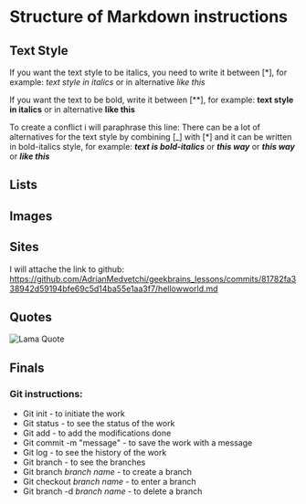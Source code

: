 # Structure of Markdown instructions

## Text Style

If you want the text style to be italics, you need to write it between [*], for example: *text style in italics* or in alternative _like this_

If you want the text to be bold, write it between [**], for example: **text style in italics** or in alternative __like this__

To create a conflict i will paraphrase this line: There can be a lot of alternatives for the text style by combining [_] with [*] and it can be written in bold-italics style, for example: *__text is bold-italics__* or _**this way**_ or ___this way___ or ***like this***

## Lists

## Images

## Sites

I will attache the link to github:
https://github.com/AdrianMedvetchi/geekbrains_lessons/commits/81782fa338942d59194bfe69c5d14ba55e1aa3f7/hellowworld.md

## Quotes

![Lama Quote][def]

## Finals
### Git instructions:
* Git init - to initiate the work
* Git status - to see the status of the work
* Git add - to add the modifications done
* Git commit -m "message" - to save the work with a message
* Git log - to see the history of the work
* Git branch - to see the branches
* Git branch _branch name_ - to create a branch
* Git checkout _branch name_ - to enter a branch
* Git branch -d _branch name_ - to delete a branch


[def]: <Dalai Lama quote.jpg>